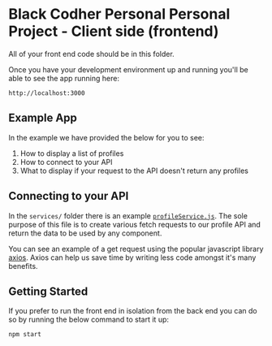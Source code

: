 # Black Codher Personal Personal Project - Client side (frontend)

All of your front end code should be in this folder.

Once you have your development environment up and running you'll be able to see the app running here:

```plain
http://localhost:3000
```

## Example App

In the example we have provided the below for you to see:

1. How to display a list of profiles
2. How to connect to your API
3. What to display if your request to the API doesn't return any profiles

## Connecting to your API

In the `services/` folder there is an example [`profileService.js`](./src/services/profileService.js). The sole purpose of this file is to create various fetch requests to our profile API and return the data to be used by any component.

You can see an example of a get request using the popular javascript library [axios](https://axios-http.com/docs/example). Axios can help us save time by writing less code amongst it's many benefits.

## Getting Started

If you prefer to run the front end in isolation from the back end you can do so by running the below command to start it up:

```shell
npm start
```
